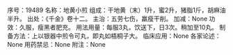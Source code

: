 序号：19489
名称：地黄小煎
组成：干地黄（末）1升，蜜2升，猪脂1斤，胡麻油半升。
出处：《千金》卷十二。
主治：五劳七伤，羸瘦干削。
加减：None
功效：久服，瘦黑者肥充。
用法用量：每服3丸，饮送下，日3次。稍加至10丸。
制备方法：上以银器中煎令可丸，即丸如梧桐子大。
临床应用：None
各家论述：None
用药禁忌：None
附注：None
